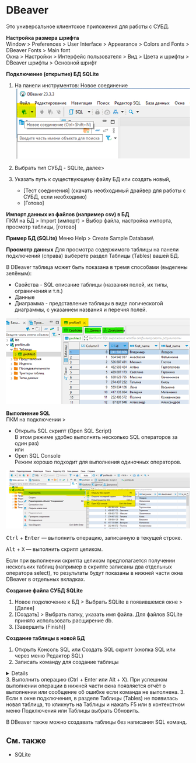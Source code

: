 # DBeaver
Это универсальное клиентское приложения для работы с СУБД.

**Настройка размера шрифта**\
Window > Preferences > User Interface > Appearance > Colors and Fonts > DBeaver Fonts > Main font\
Окна > Настройки > Интерфейс пользователя > Вид > Цвета и шрифты > DBeaver шрифты > Основной шрифт

**Подключение (открытие) БД SQLite**

1. На панели инструментов: Новое соединение \
![](assets/dbeaver_new_conn.png)

2. Выбрать тип СУБД - SQLite, далее>
3. Указать путь к существующему файлу БД или создать новый, 
    - [Тест соединения] (скачать необходимый драйвер для работы с СУБД, если необходимо)
    - [Готово]

**Импорт данных из файлов (например csv) в БД**\
ПКМ на БД > Import (импорт) > Выбор файла, настройка импорта, просмотр таблицы, [готово]

**Пример БД (SQLite)**
Меню Help > Create Sample Database\

**Просмотр данных**
Для просмотра содержимого таблицы на панели подключений (справа) выберете раздел Таблицы (Tables) вашей БД.

В DBeaver таблица может быть показана в тремя способами (выделены зелёным):
* Свойства - SQL описание таблицы (названия полей, их типы, ограничения и т.п.)
* Данные
* Диаграмма - представление таблицы в виде логическогой диаграммы, с указанием названия и перечня полей.

![](assets/dbeaver_table.png)


**Выполнение SQL**\
ПКМ на подключении > 
* Открыть SQL скрипт (Open SQL Script)\
  В этом режиме удобно выполнять несколько SQL операторов за один раз)\
или
* Open SQL Console\
  Режим хорошо подходит для выполнения одиночных операторов.


![](assets/dbeaver_new_sql_script.png)

<kbd>Ctrl</kbd> + <kbd>Enter</kbd> — выполнить операцию, записанную в текущей строке.

<kbd>Alt</kbd> + <kbd>X</kbd> — выполнить скрипт целиком.

Если при выполнении скрипта целиком предполагается получении нескольких таблиц (например в скрипте записаны два отдельных оператора select), то результаты будут показаны в нижней части окна DBeaver в отдельных вкладках.



**Создание файла СУБД SQLite**
1. Новое подключение к БД > Выбрать SQLite в появившемся окне > [Далее]
2. [Создать] > Выбрать папку, указать имя файла. Для файлов SQLite принято использовать расщирение db.
3. [Завершить (Finish)]

**Создание таблицы в новой БД**
1. Открыть Консоль SQL или Создать SQL скрипт (кнопка SQL или через меню Редактор SQL)
2. Записать команду для создание таблицы
<details>
Например

```sql
create table if not exists Cabinet (
	id integer primary key autoincrement,
	number integer,
  building integer,
  name text,
  seats_count integer,
);
```

Создаётся таблица Cabinet (описывает аудиторию), `if not exists` - операция будет выполнена только тогда, когда таблица не существует.\
`id integer primary key autoincrement` - первичный ключ (primary key, главная колонка таблицы, которая может использоваться для однозначной идентификации записи в таблице и связи с другими таблицами); значения такой колонки будут задаваться автоматически (autoincrement), увеличиваясь на 1 при каждой последующей вставке значения.\ 
	`number integer` - номер аудитории\
  `building text` - название корпуса или здания\
  `name text` - название аудитории\
  `seats_count integer` - количество мест
</details>
3. Выполнить операцию (Ctrl + Enter или Alt + X). При успешном выполнении операции в нижней части окна появляется отчёт о выполнении или сообщение об ошибке если команда не выполнена. 
3. Если в окне подключения, в разделе Таблицы (Tables) не появилась новая таблица, то кликнуть на Таблицы и нажать F5 или в контекстном меню Подключения или Таблицы выбрать Обновить.

В DBeaver также можно создавать таблицы без написания SQL команд.

## См. также
- SQLite
